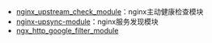 - [nginx_upstream_check_module](https://github.com/xiaokai-wang/nginx_upstream_check_module)：nginx主动健康检查模块
- [nginx-upsync-module](https://github.com/weibocom/nginx-upsync-module)：nginx服务发现模块
- [ngx_http_google_filter_module](https://github.com/cuber/ngx_http_google_filter_module)
